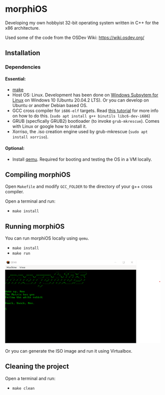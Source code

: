 # morphiOS

Developing my own hobbyist 32-bit operating system written in C++ for the x86 architecture.

Used some of the code from the OSDev Wiki: https://wiki.osdev.org/

## Installation

### Dependencies

#### Essential:

- [make](https://www.gnu.org/software/make/)
- Host OS: Linux. Development has been done on [Windows Subsytem for Linux](https://docs.microsoft.com/en-us/windows/wsl/install-win10) on Windows 10 (Ubuntu 20.04.2 LTS). Or you can develop on Ubuntu or another Debian based OS.
- GCC cross compiler for ```i686-elf``` targets. Read [this tutorial](https://wiki.osdev.org/GCC_Cross-Compiler) for more info on how to do this. (```sudo apt install g++ binutils libc6-dev-i686```)
- GRUB (specfically GRUB2) bootloader (to invoke ```grub-mkrescue```). Comes with Linux or google how to install it.
- Xorriso, the .iso creation engine used by grub-mkrescue (```sudo apt install xorriso```).

#### Optional:

- Install [qemu](https://www.qemu.org/). Required for booting and testing the OS in a VM locally.


## Compiling morphiOS

Open ```Makefile``` and modify ```GCC_FOLDER``` to the directory of your g++ cross compiler.

Open a terminal and run:
- ```make install```


## Running morphiOS

You can run morphiOS locally using ```qemu```.
- ```make install```
- ```make run```

![morhiOS splash](docs/screenshot.png "morhiOS Welcome Page")

Or you can generate the ISO image and run it using Virtualbox.

## Cleaning the project

Open a terminal and run:
- ```make clean```

